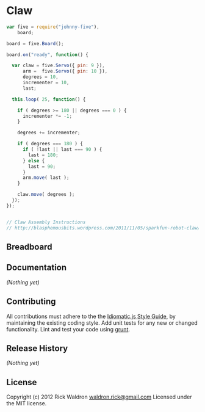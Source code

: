 # Claw

```javascript
var five = require("johnny-five"),
    board;

board = five.Board();

board.on("ready", function() {

  var claw = five.Servo({ pin: 9 }),
      arm =  five.Servo({ pin: 10 }),
      degrees = 10,
      incrementer = 10,
      last;

  this.loop( 25, function() {

    if ( degrees >= 180 || degrees === 0 ) {
      incrementer *= -1;
    }

    degrees += incrementer;

    if ( degrees === 180 ) {
      if ( !last || last === 90 ) {
        last = 180;
      } else {
        last = 90;
      }
      arm.move( last );
    }

    claw.move( degrees );
  });
});


// Claw Assembly Instructions
// http://blasphemousbits.wordpress.com/2011/11/05/sparkfun-robot-claw/

```

## Breadboard




## Documentation

_(Nothing yet)_









## Contributing
All contributions must adhere to the the [Idiomatic.js Style Guide](https://github.com/rwldrn/idiomatic.js),
by maintaining the existing coding style. Add unit tests for any new or changed functionality. Lint and test your code using [grunt](https://github.com/cowboy/grunt).

## Release History
_(Nothing yet)_

## License
Copyright (c) 2012 Rick Waldron <waldron.rick@gmail.com>
Licensed under the MIT license.
